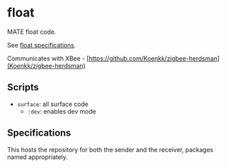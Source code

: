 # float

MATE float code.

See [float specifications](https://20693798.fs1.hubspotusercontent-na1.net/hubfs/20693798/Preview%20Mission%20RNPN%20Final.pdf).

Communicates with XBee - [https://github.com/Koenkk/zigbee-herdsman](Koenkk/zigbee-herdsman)

## Scripts

- `surface`: all surface code
  - `:dev`: enables dev mode

## Specifications

This hosts the repository for both the sender and the receiver, packages named appropriately.
